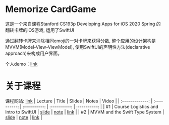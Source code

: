 # Memorize CardGame
这是一个来自课程Stanford CS193p Developing Apps for iOS 2020 Spring 的翻转卡牌的iOS游戏, 运用了SwiftUI

通过翻转卡牌来消除相同emoji的一对卡牌来获得分数, 整个应用的设计架构是MVVM(Model-View-ViewModel), 使用SwiftUI的声明性方法(declarative approach)来构成用户界面。

个人demo：[link]()
# 关于课程
课程网站: [link](https://cs193p.sites.stanford.edu/)
|     Lecture     |     Title    |    Slides    |     Notes    |     Video    |
| :-------------: | :----------: | :----------: | :----------: | :----------: |
| #1 | Course Logistics and Intro to SwiftUI | [slide](slides/l1.pdf) | [note](notes/lecture1.md) | [link](https://www.youtube.com/watch?v=jbtqIBpUG7g&feature=youtu.be) |
| #2 | MVVM and the Swift Type System | [slide](slides/l2.pdf) | [note](notes/lecture2.md) | [link](https://www.youtube.com/watch?v=4GjXq2Sr55Q&feature=youtu.be) |
